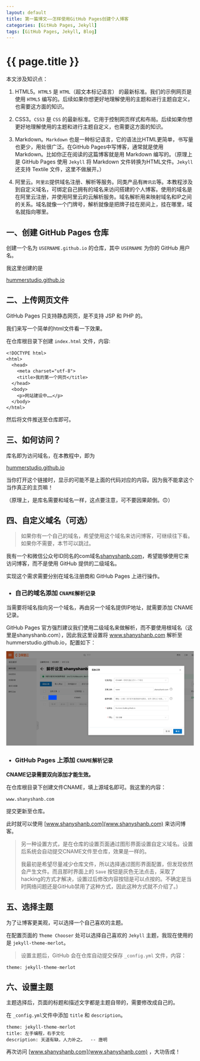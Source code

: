 ```yaml
---
layout: default
title: 第一篇博文——怎样使用GitHub Pages创建个人博客
categories: [GitHub Pages, Jekyll]
tags: [GitHub Pages, Jekyll, Blog]
---
```

# {{ page.title }}

本文涉及知识点：


1. HTML5。`HTML5` 是 `HTML`（超文本标记语言） 的最新标准。我们的示例网页是使用 `HTML5` 编写的。后续如果你想更好地理解使用的主题和进行主题自定义，也需要这方面的知识。

1. CSS3。`CSS3` 是 `CSS` 的最新标准。它用于控制网页样式和布局。后续如果你想更好地理解使用的主题和进行主题自定义，也需要这方面的知识。

1. Markdown。`Markdown` 也是一种标记语言，它的语法比HTML更简单，书写量也更少，用处很广泛。在GitHub Pages中写博客，通常就是使用Markdown。比如你正在阅读的这篇博客就是用 Markdown 编写的。（原理上是 GitHub Pages 使用 `Jekyll` 将 Markdown 文件转换为HTML文件。`Jekyll` 还支持 Textile 文件，这里不做展开。）

1. 阿里云。`阿里云`提供域名注册、解析等服务。同类产品有`腾讯云`等。本教程涉及到自定义域名，可绑定自己拥有的域名来访问搭建的个人博客。使用的域名是在阿里云注册，并使用阿里云的云解析服务。域名解析用来映射域名和IP之间的关系。域名就像一个门牌号，解析就像是把牌子挂在房间上，挂在哪里，域名就指向哪里。

## 一、创建 GitHub Pages 仓库
创建一个名为 `USERNAME.github.io` 的仓库，其中 `USERNAME` 为你的 GitHub 用户名。
    
我这里创建的是

[hummerstudio.github.io](https://github.com/hummerstudio/hummerstudio.github.io "我的 GitHub Pages 仓库")

## 二、上传网页文件

GitHub Pages 只支持静态网页，是不支持 JSP 和 PHP 的。

我们来写一个简单的html文件看一下效果。

在仓库根目录下创建 `index.html` 文件，内容:

```
<!DOCTYPE html>
<html>
  <head>
    <meta charset="utf-8">
    <title>我的第一个网页</title>
  </head>
  <body>
    <p>网站建设中……</p>
  </body>
</html>
```
然后将文件推送至仓库即可。

## 三、如何访问？

库名即为访问域名，在本教程中，即为 

[hummerstudio.github.io](https://hummerstudio.github.io)

当你打开这个链接时，显示的可能不是上面的代码对应的内容。因为我不能拿这个当作真正的主页嘛！

（原理上，是库名需要和域名一样，这点要注意，可不要因果颠倒。🙃️）

## 四、自定义域名（可选）

>如果你有一个自己的域名，希望使用这个域名来访问博客，可继续往下看。如果你不需要，本节可以跳过。


我有一个和微信公众号ID同名的com域名[shanyshanb.com](shanyshanb.com)，希望能够使用它来访问博客，而不是使用 GitHub 提供的二级域名。


实现这个需求需要分别在域名注册商和 GitHub Pages 上进行操作。

* ### 自己的域名添加 `CNAME解析记录`

当需要将域名指向另一个域名，再由另一个域名提供IP地址，就需要添加 CNAME 记录。

GitHub Pages 官方强烈建议我们使用二级域名来做解析，而不要使用根域名（这里是shanyshanb.com），因此我这里设置将 www.shanyshanb.com 解析至 hummerstudio.github.io，配置如下：

![阿里云添加CNAME记录](/assets/img/add-CNAME-record_Aliyun.png)


* ### GitHub Pages 上添加 `CNAME解析记录`

**CNAME记录需要双向添加才能生效。**

在仓库根目录下创建文件CNAME，填上源域名即可。我这里的内容：

```
www.shanyshanb.com
```

提交更新至仓库。

此时就可以使用 [www.shanyshanb.com](www.shanyshanb.com) 来访问博客。

>另一种设置方式，是在仓库的设置页面通过图形界面设置自定义域名。设置后系统会自动提交CNAME文件至仓库，效果是一样的。
>
>我最初是希望尽量减少仓库文件，所以选择通过图形界面配置，但发现依然会产生文件。而且那时界面上的 `Save` 按钮是灰色无法点击，采取了hacking的方式才解决，设置过后修改内容按钮是可以点按的。不确定是当时网络问题还是GitHub禁用了这种方式，因此这种方式就不介绍了。)


## 五、选择主题

为了让博客更美观，可以选择一个自己喜欢的主题。

在配置页面的 `Theme Chooser` 处可以选择自己喜欢的 `Jekyll` 主题，我现在使用的是 `jekyll-theme-merlot`。

>设置主题后，GitHub 会在仓库自动提交保存 `_config.yml` 文件，内容：

```
theme: jekyll-theme-merlot
```

## 六、设置主题

主题选择后，页面的标题和描述文字都是主题自带的，需要修改成自己的。

在 `_config.yml`文件中添加 `title` 和 `description`。
```
theme: jekyll-theme-merlot
title: 左手编程，右手文化
description: 天道有缺，人力补之。  -- 唐明
```

再次访问 [www.shanyshanb.com](www.shanyshanb.com) ，大功告成！
